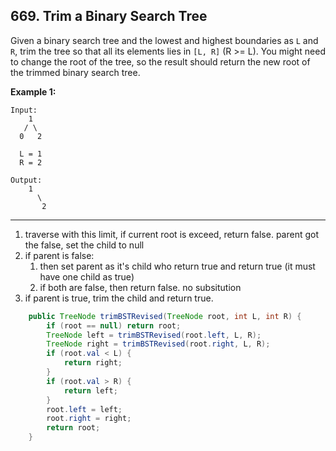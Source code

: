 ## 669. Trim a Binary Search Tree

Given a binary search tree and the lowest and highest boundaries as `L` and `R`, trim the tree so that all its elements lies in `[L, R]` (R >= L). You might need to change the root of the tree, so the result should return the new root of the trimmed binary search tree.

**Example 1:**

```
Input: 
    1
   / \
  0   2

  L = 1
  R = 2

Output: 
    1
      \
       2
```

---

1. traverse with this limit, if current root is exceed, return false. parent got the false, set the child to null
2. if parent is false:
   1. then set parent as it's child who return true and return true (it must have one child as true)
   2.  if both are false, then return false. no subsitution
3. if parent is true, trim the child and return true.

```java
    public TreeNode trimBSTRevised(TreeNode root, int L, int R) {
        if (root == null) return root;
        TreeNode left = trimBSTRevised(root.left, L, R);
        TreeNode right = trimBSTRevised(root.right, L, R);
        if (root.val < L) {
            return right;
        }
        if (root.val > R) {
            return left;
        }
        root.left = left;
        root.right = right;
        return root;
    }
```

